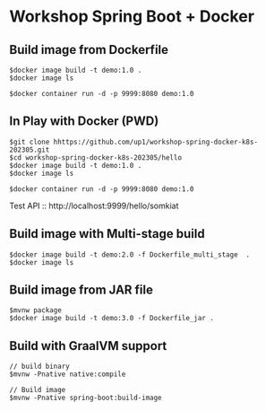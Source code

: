 # Workshop Spring Boot + Docker

## Build image from Dockerfile
```
$docker image build -t demo:1.0 .
$docker image ls

$docker container run -d -p 9999:8080 demo:1.0
```

## In Play with Docker (PWD)
```
$git clone hhttps://github.com/up1/workshop-spring-docker-k8s-202305.git
$cd workshop-spring-docker-k8s-202305/hello
$docker image build -t demo:1.0 .
$docker image ls

$docker container run -d -p 9999:8080 demo:1.0
```

Test API :: http://localhost:9999/hello/somkiat


## Build image with Multi-stage build
```
$docker image build -t demo:2.0 -f Dockerfile_multi_stage  .
$docker image ls
```

## Build image from JAR file
```
$mvnw package
$docker image build -t demo:3.0 -f Dockerfile_jar .
```

## Build with GraalVM support
```
// build binary
$mvnw -Pnative native:compile

// Build image
$mvnw -Pnative spring-boot:build-image
```
